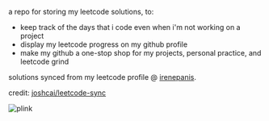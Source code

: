 a repo for storing my leetcode solutions, to:
- keep track of the days that i code even when i'm not working on a project
- display my leetcode progress on my github profile
- make my github a one-stop shop for my projects, personal practice, and leetcode grind

solutions synced from my leetcode profile @ [irenepanis](https://leetcode.com/u/irenepanis/).

credit: [joshcai/leetcode-sync](https://github.com/joshcai/leetcode-sync)

![plink](https://github.com/irene-panis/leetcode/assets/65985104/a800a492-fb3c-4234-aa27-07b9602a7516)
